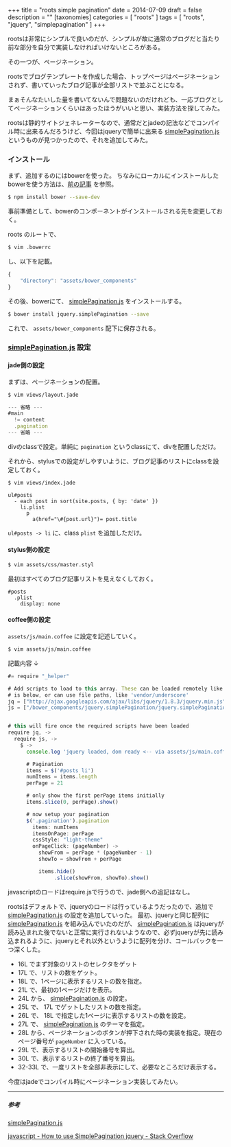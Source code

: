 +++
title = "roots simple pagination"
date = 2014-07-09
draft = false
description = ""
[taxonomies]
categories = [ "roots" ]
tags = [ "roots", "jquery", "simplepagination" ]
+++

rootsは非常にシンプルで良いのだが、シンプルが故に通常のブログだと当たり前な部分を自分で実装しなければいけないところがある。

その一つが、ページネーション。

rootsでブログテンプレートを作成した場合、トップページはページネーションされず、書いていったブログ記事が全部リストで並ぶことになる。

まぁそんなたいした量を書いてないんで問題ないのだけれども、一応ブログとしてページネーションくらいはあったほうがいいと思い、実装方法を探してみた。

rootsは静的サイトジェネレーターなので、通常だとjadeの記法などでコンパイル時に出来るんだろうけど、今回はjqueryで簡単に出来る [simplePagination.js](http://flaviusmatis.github.io/simplePagination.js/) というものが見つかったので、それを追加してみた。

### インストール
まず、追加するのにはbowerを使った。
ちなみにローカルにインストールしたbowerを使う方法は、[前の記事](http://yukimemi.github.io/posts/2014-07-02_direnv%20for%20npm%20local%20commands.html) を参照。

```sh
$ npm install bower --save-dev
```

事前準備として、bowerのコンポーネントがインストールされる先を変更しておく。

roots のルートで、
```sh
$ vim .bowerrc
```
し、以下を記載。
```javascript
{
    "directory": "assets/bower_components"
}
```

その後、bowerにて、 [simplePagination.js](http://flaviusmatis.github.io/simplePagination.js/) をインストールする。
```sh
$ bower install jquery.simplePagination --save
```

これで、 `assets/bower_components` 配下に保存される。

### [simplePagination.js](http://flaviusmatis.github.io/simplePagination.js/) 設定

#### jade側の設定
まずは、ページネーションの配置。
```sh
$ vim views/layout.jade
```

```javascript
--- 省略 ---
#main
  != content
  .pagination
--- 省略 ---
```
divのclassで設定。単純に `pagination` というclassにて、divを配置しただけ。

それから、stylusでの設定がしやすいように、ブログ記事のリストにclassを設定しておく。

```sh
$ vim views/index.jade
```

```jade
ul#posts
  - each post in sort(site.posts, { by: 'date' })
    li.plist
      p
        a(href="\#{post.url}")= post.title
```

`ul#posts -> li` に、class `plist` を追加しただけ。

#### stylus側の設定
```sh
$ vim assets/css/master.styl
```

最初はすべてのブログ記事リストを見えなくしておく。

```stylus
#posts
  .plist
    display: none
```

#### coffee側の設定
`assets/js/main.coffee` に設定を記述していく。

```sh
$ vim assets/js/main.coffee
```

記載内容 ↓
```javascript
#= require "_helper"

# Add scripts to load to this array. These can be loaded remotely like jquery
# is below, or can use file paths, like 'vendor/underscore'
jq = ["http://ajax.googleapis.com/ajax/libs/jquery/1.8.3/jquery.min.js"]
js = ["/bower_components/jquery.simplePagination/jquery.simplePagination.js"]


# this will fire once the required scripts have been loaded
require jq, ->
  require js, ->
    $ ->
      console.log 'jquery loaded, dom ready <-- via assets/js/main.coffee'

      # Pagination
      items = $('#posts li')
      numItems = items.length
      perPage = 21

      # only show the first perPage items initially
      items.slice(0, perPage).show()

      # now setup your pagination
      $('.pagination').pagination
        items: numItems
        itemsOnPage: perPage
        cssStyle: "light-theme"
        onPageClick: (pageNumber) ->
          showFrom = perPage * (pageNumber - 1)
          showTo = showFrom + perPage

          items.hide()
               .slice(showFrom, showTo).show()
```
javascriptのロードはrequire.jsで行うので、jade側への追記はなし。

rootsはデフォルトで、jqueryのロードは行っているようだったので、追加で [simplePagination.js](http://flaviusmatis.github.io/simplePagination.js/) の設定を追加していった。
最初、jqueryと同じ配列に [simplePagination.js](http://flaviusmatis.github.io/simplePagination.js/) を組み込んでいたのだが、 [simplePagination.js](http://flaviusmatis.github.io/simplePagination.js/) はjqueryが読み込まれた後でないと正常に実行されないようなので、必ずjqueryが先に読み込まれるように、jqueryとそれ以外というように配列を分け、コールバックを一つ深くした。

- 16L でまず対象のリストのセレクタをゲット
- 17L で、リストの数をゲット。
- 18L で、1ページに表示するリストの数を指定。
- 21L で、最初の1ページだけを表示。
- 24L から、 [simplePagination.js](http://flaviusmatis.github.io/simplePagination.js/) の設定。
- 25L で、 17L でゲットしたリストの数を指定。
- 26L で、 18L で指定した1ページに表示するリストの数を設定。
- 27L で、 [simplePagination.js](http://flaviusmatis.github.io/simplePagination.js/) のテーマを指定。
- 28L から、ページネーションのボタンが押下された時の実装を指定。現在のページ番号が `pageNumber` に入っている。
- 29L で、表示するリストの開始番号を算出。
- 30L で、表示するリストの終了番号を算出。
- 32-33L で、一度リストを全部非表示にして、必要なところだけ表示する。


今度はjadeでコンパイル時にページネーション実装してみたい。

- - -

##### 参考
[simplePagination.js](http://flaviusmatis.github.io/simplePagination.js/)

[javascript - How to use SimplePagination jquery - Stack Overflow](http://stackoverflow.com/questions/20896076/how-to-use-simplepagination-jquery)

